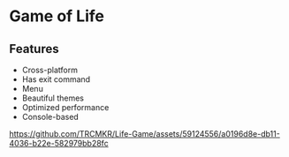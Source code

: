 # Game of Life
## Features

- Cross-platform
- Has exit command
- Menu
- Beautiful themes
- Optimized performance
- Console-based



https://github.com/TRCMKR/Life-Game/assets/59124556/a0196d8e-db11-4036-b22e-582979bb28fc

